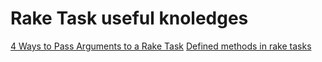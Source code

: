# Rake Task useful knoledges 

[4 Ways to Pass Arguments to a Rake Task](https://cobwwweb.com/4-ways-to-pass-arguments-to-a-rake-task)
[Defined methods in rake tasks](https://kevinjalbert.com/defined_methods-in-rake-tasks-you-re-gonna-have-a-bad-time/)
